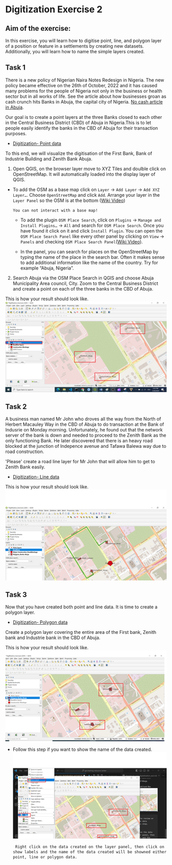# Digitization Exercise 2

## Aim of the exercise:

In this exercise, you will learn how to digitise point, line, and polygon layer of a position or feature in a settlements by creating new datasets. Additionally, you will learn how to name the simple layers created.

## Task 1
There is a new policy of Nigerian Naira Notes Redesign in Nigeria. The new policy became effective on the 26th of October, 2022 and it has caused many problems for the people of Nigeria not only in the business or health sector but in all works of life. See the article about how businesses groan as cash crunch hits Banks in Abuja, the capital city of Nigeria. [No cash article in Abuja](https://businessday.ng/news/article/business-groan-as-cash-crunch-hits-banks-in-abuja/).

Our goal is to create a point layers at the three Banks closed to each other in the Central Business District (CBD) of Abuja in Nigeria.This is to let people easily identify the banks in the CBD of Abuja for their transaction purposes. 

* [Digitization- Point data](https://giscience.github.io/gis-training-resource-center/content/Wiki/en_qgis_digitalization_wiki.html#add-geometries-to-a-layer)

To this end, we will visualize the digitisation of the First Bank, Bank of Industrie Building and Zenith Bank Abuja. 

1. Open QGIS, on the browser layer move to XYZ Tiles and doulble click on OpenStreetMap. It will automatically loaded into the display layer of QGIS. 

* To add the OSM as a base map click on `Layer` -> `Add Layer` -> `Add XYZ Layer…`. Choose `OpenStreetMap` and click `Add`. 
    Arrange your layer in the `Layer Panel` so the OSM is at the bottom ([Wiki Video](https://giscience.github.io/gis-training-resource-center/content/Wiki/en_qgis_basemaps_wiki.html))

    ```{Tip}
    You can not interact with a base map!
    ```
    * To add the plugin `OSM Place Search`, click on `Plugins` -> `Manage and Install Plugins…` -> `All` and search for `OSM Place Search`. Once you have found it click on it and click `Install Plugin`. You can open the `OSM Place Search Panel` like every other panel by clicking on `View` -> `Panels` and checking `OSM Place Search Panel`([Wiki Video](https://giscience.github.io/gis-training-resource-center/content/Wiki/en_qgis_plugins_wiki.html#installation-of-plugins)).

    * In the panel, you can search for places on the OpenStreetMap by typing the name of the place in the search bar. Often it makes sense to add additional information like the name of the country. Try for example “Abuja, Nigeria”.

2. Search Abuja via the OSM Place Search in QGIS and choose Abuja Municipality Area council, City. Zoom to the Central Business District and create a point on each of the three banks in the CBD of Abuja.

This is how your result should look like. ![](/fig/Abuja_Banks_Point_Layers.png)

## Task 2
A business man named Mr John who droves all the way from the North of Herbert Macauley Way in the CBD of Abuja to do transaction at the Bank of Indusrie on Monday morning. Unfortunately, he found out that the network server of the bank is down and needed to proceed to the Zenith Bank as the only functioning Bank. He later discovered that there is an heavy road blocked at the junction of Indepence avenue and Tafawa Balewa way due to road construction.

'Please' create a road line layer for Mr John that will allow him to get to Zenith Bank easily.

* [Digitization- Line data](https://giscience.github.io/gis-training-resource-center/content/Wiki/en_qgis_digitalization_wiki.html#creation-of-line-data)

This is how your result should look like. ![](/fig/Abuja_Banks_Lines_Layers.png)

## Task 3

Now that you have created both point and line data. It is time to create a polygon layer.

* [Digitization- Polygon data](https://giscience.github.io/gis-training-resource-center/content/Wiki/en_qgis_digitalization_wiki.html#creation-of-polygon-data)

Create a polygon layer covering the entire area of the First bank, Zenith bank and Industrie bank in the CBD of Abuja.

This is how your result should look like. ![](/fig/Abuja_Banks_Polygons_Layers.png)

* Follow this step if you want to show the name of the data created. 
![](/fig/Show_label_name.png)

       Right click on the data created on the layer panel, then click on show labels and the name of the data created will be showned either point, line or polygon data.
